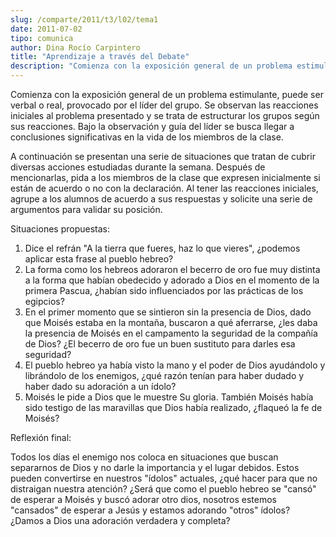 ```yaml
---
slug: /comparte/2011/t3/l02/tema1
date: 2011-07-02
tipo: comunica
author: Dina Rocío Carpintero
title: "Aprendizaje a través del Debate"
description: "Comienza con la exposición general de un problema estimulante, puede ser verbal  o real, provocado por el líder del grupo. Se observan las reacciones iniciales  al problema presentado y se trata de estructurar los grupos según sus  reacciones."
---
```


Comienza con la exposición general de un problema estimulante, puede ser verbal o real, provocado por el líder del grupo. Se observan las reacciones iniciales al problema presentado y se trata de estructurar los grupos según sus reacciones. Bajo la observación y guía del líder se busca llegar a conclusiones significativas en la vida de los miembros de la clase.

A continuación se presentan una serie de situaciones que tratan de cubrir diversas acciones estudiadas durante la semana. Después de mencionarlas, pida a los miembros de la clase que expresen inicialmente si están de acuerdo o no con la declaración. Al tener las reacciones iniciales, agrupe a los alumnos de acuerdo a sus respuestas y solicite una serie de argumentos para validar su posición.

Situaciones propuestas:

1.  Dice el refrán "A la tierra que fueres, haz lo que vieres", ¿podemos aplicar esta frase al pueblo hebreo?
2.  La forma como los hebreos adoraron el becerro de oro fue muy distinta a la forma que habían obedecido y adorado a Dios en el momento de la primera Pascua, ¿habían sido influenciados por las prácticas de los egipcios?
3.  En el primer momento que se sintieron sin la presencia de Dios, dado que Moisés estaba en la montaña, buscaron a qué aferrarse, ¿les daba la presencia de Moisés en el campamento la seguridad de la compañía de Dios? ¿El becerro de oro fue un buen sustituto para darles esa seguridad?
4.  El pueblo hebreo ya había visto la mano y el poder de Dios ayudándolo y librándolo de los enemigos, ¿qué razón tenían para haber dudado y haber dado su adoración a un ídolo?
5.  Moisés le pide a Dios que le muestre Su gloria. También Moisés había sido testigo de las maravillas que Dios había realizado, ¿flaqueó la fe de Moisés?

Reflexión final:

Todos los días el enemigo nos coloca en situaciones que buscan separarnos de Dios y no darle la importancia y el lugar debidos. Estos pueden convertirse en nuestros "ídolos" actuales, ¿qué hacer para que no distraigan nuestra atención? ¿Será que como el pueblo hebreo se "cansó" de esperar a Moisés y buscó adorar otro dios, nosotros estemos "cansados" de esperar a Jesús y estamos adorando "otros" ídolos? ¿Damos a Dios una adoración verdadera y completa?
